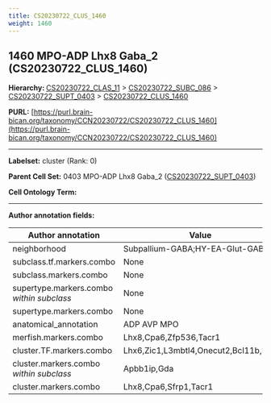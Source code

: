 ```yaml
---
title: CS20230722_CLUS_1460
weight: 1460
---
```

## 1460 MPO-ADP Lhx8 Gaba_2 (CS20230722_CLUS_1460)
<b>Hierarchy: </b>
[CS20230722_CLAS_11](../CS20230722_CLAS_11) >
[CS20230722_SUBC_086](../CS20230722_SUBC_086) >
[CS20230722_SUPT_0403](../CS20230722_SUPT_0403) >
[CS20230722_CLUS_1460](../CS20230722_CLUS_1460)

**PURL:** [https://purl.brain-bican.org/taxonomy/CCN20230722/CS20230722_CLUS_1460](https://purl.brain-bican.org/taxonomy/CCN20230722/CS20230722_CLUS_1460)

---


**Labelset:** cluster (Rank: 0)

**Parent Cell Set:** 0403 MPO-ADP Lhx8 Gaba_2 ([CS20230722_SUPT_0403](../CS20230722_SUPT_0403))



**Cell Ontology Term:** 

[MARKER GENES.]: #


---

[TRANSFERRED ANNOTATIONS.]: #


[AUTHOR ANNOTATION FIELDS.]: #


**Author annotation fields:**

| Author annotation | Value |
|-------------------|-------|
|neighborhood|Subpallium-GABA;HY-EA-Glut-GABA|
|subclass.tf.markers.combo|None|
|subclass.markers.combo|None|
|supertype.markers.combo _within subclass_|None|
|supertype.markers.combo|None|
|anatomical_annotation|ADP AVP MPO|
|merfish.markers.combo|Lhx8,Cpa6,Zfp536,Tacr1|
|cluster.TF.markers.combo|Lhx6,Zic1,L3mbtl4,Onecut2,Bcl11b,Klf5|
|cluster.markers.combo _within subclass_|Apbb1ip,Gda|
|cluster.markers.combo|Lhx8,Cpa6,Sfrp1,Tacr1|
